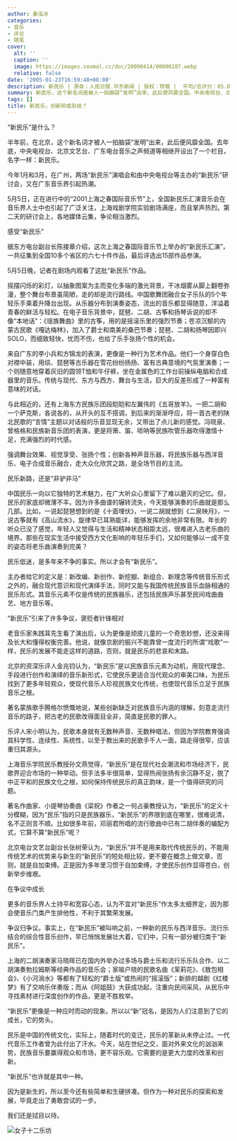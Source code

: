 ```yaml
---
author: 姜泓冰
categories:
- 音乐
- 评论
- 随笔
cover:
  alt: ''
  caption: ''
  image: https://images.soomal.cc/doc/20090414/00000107.webp
  relative: false
date: '2005-01-23T16:59:48+08:00'
description: 新民乐 | 源自：人民日报.华东新闻 | 版权：转载 |  平均/总评分：05.00/5
summary: 新民乐，这个新名词是被人一拍脑袋“发明”出来，此后便风靡全国。中央电视台、北京文艺台、广东电台音乐之声频道等相继开设出了一个栏目，名字一样：新民乐
tags: []
title: 新民乐，创新抑或杂烩？
---
```


“新民乐”是什么？



半年前，在北京，这个新名词才被人一拍脑袋“发明”出来，此后便风靡全国。去年底，中央电视台、北京文艺台、广东电台音乐之声频道等相继开设出了一个栏目，名字一样：新民乐。



今年1月和3月，在广州，两场“新民乐”演唱会和由中央电视台等主办的“新民乐”研讨会，又在广东音乐界引起热潮。



5月5日，正在进行中的“2001上海之春国际音乐节”上，全国新民乐汇演音乐会在音乐界人士中也引起了广泛关注，上海戏剧学院实验剧场满座，而且掌声热烈。第二天的研讨会上，各地媒体云集，争论相当激烈。

感受“新民乐”

据东方电台副台长陈接章介绍，这次上海之春国际音乐节上举办的“新民乐汇演”，一共征集到全国10多个省区的六七十件作品，最后评选出15部作品参演。

5月5日晚，记者在剧场内观看了这批“新民乐”作品。

摇摆闪烁的彩灯，以抽象图案为主而变化多端的激光背景，干冰烟雾从脚上翻卷弥漫，整个舞台布景虽简陋，走的却是流行路线。中国歌舞团融合女子乐队的5个年轻乐手乘着升降台出现。从乐器分布到演奏姿态，流出的音乐都显得随意，洋溢着青春的鲜活与轻松。在电子音乐背景中，琵琶、二胡、古筝和扬琴诉说的却不像“本地话”：《瑶族舞曲》里的古筝，用的是摇滚乐里的强烈节奏；苍凉沉郁的内蒙古民歌《嘎达梅林》，加入了爵士和南美的桑巴节奏；琵琶、二胡和扬琴因即兴SOLO，而细致轻快，忧而不伤，也给了乐手张扬个性的机会。

来自广东的李小兵和方锦龙的表演，更像是一种行为艺术作品。他们一个身穿白色对襟中装，用埙、琵琶等古乐器在雪花纷纷扬扬、富有古典意境的气氛里演奏；一个则随意地穿着灰旧的圆领T恤和牛仔裤，坐在金属色的工作台前操纵电脑和合成器里的音乐。传统与现代、东方与西方、舞台与生活，巨大的反差形成了一种富有意味的对话。

与此相近的，还有上海东方民族乐团段皑皑和左翼伟的《五哥放羊》。一把二胡和一个萨克斯，各说各的，从开头的互不搭调，到后来的渐渐呼应，将一首古老的陕北民歌的“言情”主题以对话般的乐音显现无余，又带出了点儿新的感觉。冯晓泉、曾格格和民族新音乐团的表演，更是将箫、笛、唢呐等民族吹管乐器吹得激情十足，充满强烈的时代感。

强调舞台效果、视觉享受、张扬个性；创新各种声音乐器，将民族乐器与西洋音乐、电子合成音乐融合，走大众化欣赏之路，是全场节目的主流。

民乐新路，还是“非驴非马”

中国民乐一向以它独特的艺术魅力，在广大听众心里留下了难以磨灭的记忆。但，民乐的家底却微薄不丰。因为许多曲谱的辗转流失，今天能够演奏的乐曲就是那么几部。比如，一说起琵琶想到的是《十面埋伏》，一说二胡就想到《二泉映月》，一说古筝就有《高山流水》，旋律早已耳熟能详，能够发挥的余地非常有限。年长的听众已没了感觉，年轻人又觉得与生活和精神状态相距太远，很难进入古老乐曲的境界。那些在现实生活中接受西方文化影响的年轻乐手们，又如何能够以一成不变的姿态将老乐曲演奏到完美？

民乐低迷，是多年来不争的事实。所以才会有“新民乐”。

主办者给它的定义是：新改编、新创作、新挖掘、新组合、新理念等传统音乐形式之外的，融合现代意识和现代演绎手法，同时又能与我国传统民族音乐血脉相通的民乐形式。其音乐元素不仅是传统的民族器乐，还包括民族声乐甚至民间戏曲曲艺、地方音乐等。

“新民乐”引来了许多争议，褒贬者针锋相对

老音乐家朱践耳先生看了演出后，认为更像是顽皮儿童的一个奇思妙想，还没来得及长大和懂得权衡完善。他说，就像京剧的振兴不能靠曾一度流行的所谓“戏歌”一样，民乐的发展不能走这样的道路，否则，就是民乐的悲哀和末路。

北京的资深乐评人金兆钧认为，“新民乐”是以民族音乐元素为动机，用现代理念、手段进行创作和演绎的音乐新形式，它使民乐更适合当代观众的审美口味，为民乐找到了更多年轻观众，使现代音乐人珍视民族文化传统，也使现代音乐立足于民族音乐之根。

著名蒙族歌手腾格尔愤慨地说，某些创新缺乏对民族音乐内涵的理解，刻意走流行音乐的路子，把古老的民歌改得面目全非，简直是民歌的罪人。

乐评人宋小明认为，民歌本身就有无数种声音、无数种唱法，但因为学院教育强调其科学性、连续性、系统性，以至于教出来的民歌手千人一面，路走得很窄，应该重归其源头。

上海音乐学院民乐教授孙文燕觉得，“新民乐”是在现代社会潮流和市场经济下，民歌界迎合市场的一种举动。但手法多半很简单，显得热闹张扬有余沉静不足，脱了中正平和的民族文化之根，如何保持传统民乐的真正韵味，是一个值得研究的问题。

著名作曲家、小提琴协奏曲《梁祝》作者之一何占豪教授认为，“新民乐”的定义十分模糊，因为“民乐”指的只是民族器乐，“新民乐”的界限到底在哪里，很难说清，名不正则言不顺。比如很多年前，邓丽君所唱的流行歌曲中已有二胡伴奏的编配方式，它算不算“新民乐”呢？

北京电台文艺台副台长张树荣认为，“新民乐”并不是用来取代传统民乐的，不能用传统艺术的优势来与新生的“新民乐”的短处相比较，更不要在概念上做文章，否则，就是自加束缚。正是因为多年里习惯于自加束缚，才使民乐创作显得苍白，创新举步维艰。

在争议中成长

更多的音乐界人士持平和宽容心态，认为不宜对“新民乐”作太多太细界定，因为那会使音乐门类产生排他性，不利于其繁荣发展。



争议归争议。事实上，在“新民乐”被叫响之前，一种新的民乐与西洋音乐、流行乐结合的综合性音乐创作，早已悄悄发展壮大着，它们中，只有一部分被归类于“新民乐”。



上海的二胡演奏家马晓晖已在国内外举办过多场与爵士乐和流行乐乐队合作、以二胡演奏勃拉姆斯等经典作品的音乐会；家喻户晓的民歌名曲《茉莉花》、《敖包相会》、《小河淌水》等都有了轻松的“爵士版”或热闹的“摇滚版”；新排的越剧《红楼梦》有了交响乐伴奏版；而从《阿姐鼓》大获成功起，注重向民间采风，从民乐中寻找素材进行深度创作的作品，更是不胜枚举。



“新民乐”更像是一种应时而动的现象。所以以“新”冠名，是因为人们注意到了它的成长，它的势头。



民乐是中国的传统文化，实际上，随着时代的变迁，民乐的革新从未停止过。一代代音乐工作者曾为此付出了汗水。今天，站在世纪之交，面对外来文化的汹汹来势，民族音乐要赢得观众和市场，更不容乐观。它需要的是更大力度的改革和创新。



“新民乐”也许就是其中一种。



因为是新生的，所以至今还有些简单和生硬拼凑。但作为一种对民乐的探索和发展，毕竟走出了勇敢尝试的一步。



我们还是拭目以待。



![女子十二乐坊](https://images.soomal.cc/doc/20090414/00000107.webp)